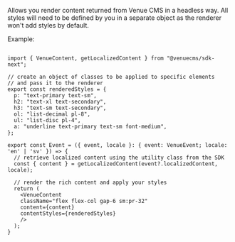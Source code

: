 Allows you render content returned from Venue CMS in a headless way. All styles will need to be defined by you in a separate object as the renderer won't add styles by default.

Example:
```tsx

import { VenueContent, getLocalizedContent } from "@venuecms/sdk-next";

// create an object of classes to be applied to specific elements 
// and pass it to the renderer
export const renderedStyles = {
  p: "text-primary text-sm",
  h2: "text-xl text-secondary",
  h3: "text-sm text-secondary",
  ol: "list-decimal pl-8",
  ul: "list-disc pl-4",
  a: "underline text-primary text-sm font-medium",
};

export const Event = ({ event, locale }: { event: VenueEvent; locale: 'en' | 'sv' }) => {
  // retrieve localized content using the utility class from the SDK
  const { content } = getLocalizedContent(event?.localizedContent, locale);

  // render the rich content and apply your styles
  return (
    <VenueContent
    className="flex flex-col gap-6 sm:pr-32"
    content={content}
    contentStyles={renderedStyles}
    />
  );
}
```
